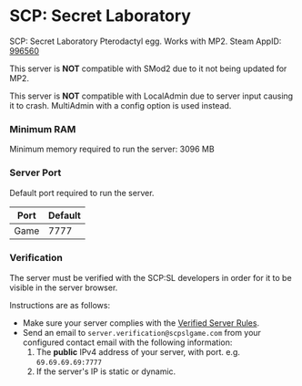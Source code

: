 # SCP: Secret Laboratory
SCP: Secret Laboratory Pterodactyl egg. Works with MP2. Steam AppID: [996560](https://steamdb.info/app/996560/)

This server is **NOT** compatible with SMod2 due to it not being updated for MP2.

This server is **NOT** compatible with LocalAdmin due to server input causing it to crash. MultiAdmin with a config option is used instead.


### Minimum RAM
Minimum memory required to run the server: 3096 MB


### Server Port
Default port required to run the server.

| Port    | Default |
|---------|---------|
| Game    | 7777    |


### Verification

The server must be verified with the SCP:SL developers in order for it to be visible in the server browser.

Instructions are as follows:
* Make sure your server complies with the [Verified Server Rules](https://scpslgame.com/Verified_server_rules.pdf).
* Send an email to `server.verification@scpslgame.com` from your configured contact email with the following information:
  1. The **public** IPv4 address of your server, with port. e.g. `69.69.69.69:7777`
  2. If the server's IP is static or dynamic.
